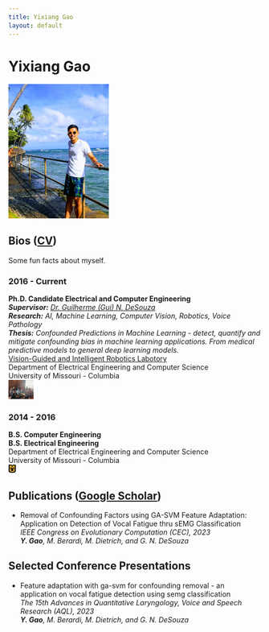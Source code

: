 ```yaml
---
title: Yixiang Gao
layout: default
---
```


# Yixiang Gao
<img src="assets/images/hawaii_embc_2018.jpg" alt="profile image" width="200">

## Bios ([CV](assets/files/Yixiang_CV.pdf))
Some fun facts about myself.

### 2016 - Current
<div class="bio">
  <b>
    Ph.D. Candidate Electrical and Computer Engineering
  </b><br>
  <i>
    <b>Supervisor:</b> <a href="https://engineering.missouri.edu/faculty/guilherme-desouza/">Dr. Guilherme (Gui) N. DeSouza</a><br>
    <b>Research:</b> AI, Machine Learning, Computer Vision, Robotics, Voice Pathology<br>
    <b>Thesis:</b> Confounded Predictions in Machine Learning - detect, quantify and mitigate confounding bias in machine learning applications. From medical predictive models to general deep learning models.
  </i><br>
  <a href="http://vigir.missouri.edu/">Vision-Guided and Intelligent Robotics Labotory</a><br>
  Department of Electrical Engineering and Computer Science<br>
  University of Missouri - Columbia
</div>
<div style="display: inline-block; width: 20%;">
    <img src="assets/images/vigir.jpg" alt="ViGIR" width="50%">
</div>

### 2014 - 2016
<div class="bio">
    <b>
        B.S. Computer Engineering<br>
        B.S. Electrical Engineering
    </b><br>
    Department of Electrical Engineering and Computer Science<br>
    University of Missouri - Columbia
</div>
<div style="display: inline-block; width: 10%;">
    <img src="assets/images/MU_logo.svg" alt="Mizzou" width="30%">
</div>

## Publications ([Google Scholar](https://scholar.google.com/citations?user=sXAhTcEAAAAJ&hl=en))
* Removal of Confounding Factors using GA-SVM Feature Adaptation: Application on Detection of Vocal Fatigue thru sEMG Classification<br>
  _IEEE Congress on Evolutionary Computation (CEC),_
  _2023_<br>
  _**Y. Gao**, M. Berardi, M. Dietrich, and G. N. DeSouza_

## Selected Conference Presentations
* Feature adaptation with ga-svm for confounding removal - an application on vocal fatigue detection using semg classification<br>
  _The 15th Advances in Quantitative Laryngology, Voice and Speech Research (AQL),_
  _2023_<br>
  _**Y. Gao**, M. Berardi, M. Dietrich, and G. N. DeSouza_

<!--
You can use HTML elements in Markdown, such as the comment element, and they won't
be affected by a markdown parser. However, if you create an HTML element in your
markdown file, you cannot use markdown syntax within that element's contents.
-->